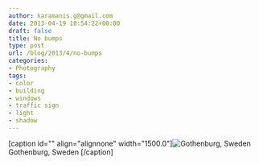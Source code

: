 ```yaml
---
author: karamanis.g@gmail.com
date: 2013-04-19 18:54:22+00:00
draft: false
title: No bumps
type: post
url: /blog/2013/4/no-bumps
categories:
- Photography
tags:
- color
- building
- windows
- traffic sign
- light
- shadow
---
```


[caption id="" align="alignnone" width="1500.0"]![ Gothenburg, Sweden ](/images/2013-04-19-20134no-bumps/20130415-R0010223.jpg)
 Gothenburg, Sweden [/caption]
